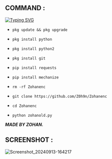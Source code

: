 ## COMMAND :

[![Typing SVG](https://readme-typing-svg.demolab.com?font=Fira+Code&pause=1000&color=FF2C10&background=31FF9400&width=435&lines=Random+Cloning+Tool+Made+By+Zohan%F0%9F%A4%9F)](https://git.io/typing-svg)

* `pkg update && pkg upgrade`

* `pkg install python`

* `pkg install python2`

* `pkg install git`

* `pip install requests`

* `pip install mechanize`

* `rm -rf Zohanenc`

* `git clone https://github.com/Z0h9n/Zohanenc`

* `cd Zohanenc`

* `python zohanold.py`


___MADE BY ZOHAN.___</br>

## SCREENSHOT :
![Screenshot_20240913-164217](https://github.com/user-attachments/assets/fc15148e-a2b9-40fa-966e-64939edfce37)
